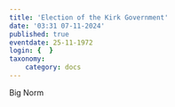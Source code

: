 ```yaml
---
title: 'Election of the Kirk Government'
date: '03:31 07-11-2024'
published: true
eventdate: 25-11-1972
login: {  }
taxonomy:
    category: docs
---
```


Big Norm